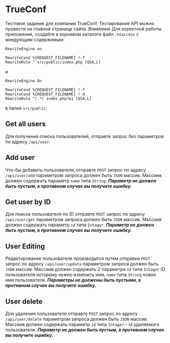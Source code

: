 # TrueConf
Тестовое задание для компании TrueConf. Тестирование API можно провести на главной странице сайта.
*Внимание* Для коректной работы приложения, создайте в корневом каталоге файл `.htaccess` с мледующим содержимым:
```
RewriteEngine on

RewriteCond %{REQUEST_FILENAME} !-f
RewriteRule ^ src/public/index.php [QSA,L]
```
и

```
RewriteEngine On

RewriteCond %{REQUEST_FILENAME} !-f
RewriteCond %{REQUEST_FILENAME} !-d
RewriteRule ^(.*) index.php?&1 [QSA,L]
```
в папке `src/public`;

## Get all users
Для получения списка пользователей, отправте запрос без параметров по адресу `/api/user`.

## Add user
Что-бы добавить пользователя, отправте `POST` запрос по адресу `/api/user/add` параметром запроса должен быть `JSON` массив.
Массиив должен содержать параметр `name` типа `String`. ___Параметр не должен быть пустым, в противном случае вы получите ошибку.___

## Get user by ID
Для поиска пользователя по ID отправте `POST` запрос по адресу `/api/user/get` параметром запроса должен быть `JSON` массив.
Массиив должен содержать параметр `id` типа `Intager`. ___Параметр не должен быть пустым, в противном случае вы получите ошибку.___

## User Editing
Редактирование пользователя производится путем отправки `POST` запрос по адресу `/api/user/updata` параметром запроса должен быть `JSON` массив.
Массиив должен содержать 2 параметра `id` типа `Intager` ID пользователя которому нужно изменить имя, `name` типа `String` новое имя пользователя.  ___Параметры не должены быть пустыми, в противном случае вы получите ошибку.___

## User delete
Для удаления пользователя отправте `POST` запрос по адресу `/api/user/delete` параметром запроса должен быть `JSON` массив.
Массиив должен содержать параметр `id` типа `Intager` - id удаляемого пользователя. ___Параметр не должен быть пустым, в противном случае вы получите ошибку.___
